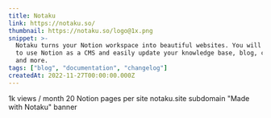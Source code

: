 ```yaml
---
title: Notaku
link: https://notaku.so/
thumbnail: https://notaku.so/logo@1x.png
snippet: >-
  Notaku turns your Notion workspace into beautiful websites. You will be able
  to use Notion as a CMS and easily update your knowledge base, blog, changelog
  and more.
tags: ["blog", "documentation", "changelog"]
createdAt: 2022-11-27T00:00:00.000Z
---
```

1k views / month
20 Notion pages per site
notaku.site subdomain
"Made with Notaku" banner